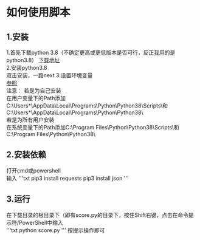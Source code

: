 # 如何使用脚本
## 1.安装
1.首先下载python 3.8（不确定更高或更低版本是否可行，反正我用的是python3.8） 
[下载地址](https://www.python.org/ftp/python/3.8.10/python-3.8.10-amd64.exe)  
2.安装python3.8  
双击安装，一路next
3.设置环境变量  
[参照](https://support.shotgunsoftware.com/hc/zh-cn/articles/114094235653)  
注意：
若是为自己安装  
在用户变量下的Path添加C:\Users\*\AppData\Local\Programs\Python\Python38\Scripts\和C:\Users\*\AppData\Local\Programs\Python\Python38\  
若是为所有用户安装  
在系统变量下的Path添加C:\Program Files\Python\Python38\Scripts\和C:\Program Files\Python\Python38\  
## 2.安装依赖
打开cmd或powershell    
输入
'''txt
pip3 install requests
pip3 install json
'''
## 3.运行  
在下载目录的根目录下（即有score.py的目录下，按住Shift右键，点击在命令提示符/PowerShell中输入  
'''txt
python score.py
'''
按提示操作即可
